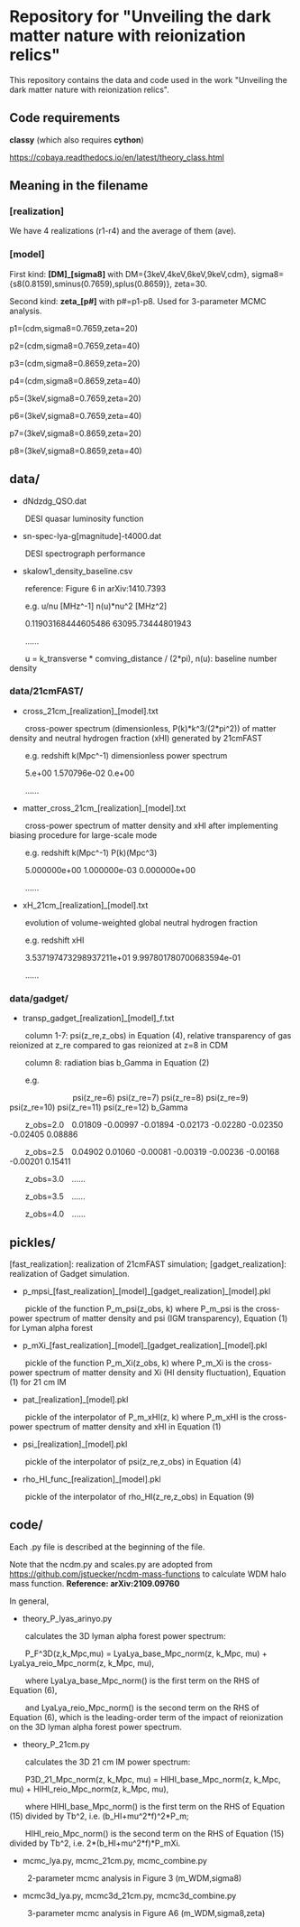 Repository for "Unveiling the dark matter nature with reionization relics"
==========================================================================

This repository contains the data and code used in the work "Unveiling the dark matter nature with reionization relics".

## Code requirements
__classy__ (which also requires __cython__)

https://cobaya.readthedocs.io/en/latest/theory_class.html

## Meaning in the filename

### [realization]
We have 4 realizations (r1-r4) and the average of them (ave).

### [model]
First kind: **[DM]\_[sigma8]** with DM={3keV,4keV,6keV,9keV,cdm}, sigma8={s8(0.8159),sminus(0.7659),splus(0.8659)}, zeta=30.

Second kind: **zeta\_[p#]** with p#=p1-p8. Used for 3-parameter MCMC analysis.

p1=(cdm,sigma8=0.7659,zeta=20)  

p2=(cdm,sigma8=0.7659,zeta=40)

p3=(cdm,sigma8=0.8659,zeta=20)

p4=(cdm,sigma8=0.8659,zeta=40)

p5=(3keV,sigma8=0.7659,zeta=20)

p6=(3keV,sigma8=0.7659,zeta=40)

p7=(3keV,sigma8=0.8659,zeta=20)

p8=(3keV,sigma8=0.8659,zeta=40)


## data/

- dNdzdg_QSO.dat

&emsp;&emsp;DESI quasar luminosity function

- sn-spec-lya-g[magnitude]-t4000.dat

&emsp;&emsp;DESI spectrograph performance

- skalow1_density_baseline.csv
  
&emsp;&emsp;reference: Figure 6 in arXiv:1410.7393

&emsp;&emsp;e.g. u/nu [MHz^-1] n(u)*nu^2 [MHz^2]

&emsp;&emsp;0.11903168444605486 63095.73444801943

&emsp;&emsp;......

&emsp;&emsp;u = k_transverse * comving_distance / (2*pi), n(u): baseline number density

### data/21cmFAST/

- cross_21cm_[realization]_[model].txt
  
&emsp;&emsp;cross-power spectrum (dimensionless, P(k)\*k^3/(2\*pi^2)) of matter density and neutral hydrogen fraction (xHI) generated by 21cmFAST

&emsp;&emsp;e.g. redshift k(Mpc^-1) dimensionless power spectrum

&emsp;&emsp;5.e+00 1.570796e-02 0.e+00

&emsp;&emsp;......

- matter_cross_21cm_[realization]_[model].txt
  
&emsp;&emsp;cross-power spectrum of matter density and xHI after implementing biasing procedure for large-scale mode

&emsp;&emsp;e.g. redshift k(Mpc^-1) P(k)(Mpc^3)

&emsp;&emsp;5.000000e+00 1.000000e-03 0.000000e+00

&emsp;&emsp;......

- xH_21cm_[realization]_[model].txt
  
&emsp;&emsp;evolution of volume-weighted global neutral hydrogen fraction

&emsp;&emsp;e.g. redshift xHI

&emsp;&emsp;3.537197473298937211e+01 9.997801780700683594e-01

&emsp;&emsp;......


### data/gadget/

- transp_gadget_[realization]_[model]_f.txt
  
&emsp;&emsp;column 1-7: psi(z_re,z_obs) in Equation (4), relative transparency of gas reionized at z_re compared to gas reionized at z=8 in CDM

&emsp;&emsp;column 8: radiation bias b_Gamma in Equation (2)

&emsp;&emsp;e.g.

&emsp;&emsp;&emsp;&emsp;&emsp;&emsp;&emsp;&emsp;psi(z_re=6) psi(z_re=7) psi(z_re=8) psi(z_re=9) psi(z_re=10) psi(z_re=11) psi(z_re=12) b_Gamma
          
&emsp;&emsp;z_obs=2.0&emsp;0.01809 -0.00997 -0.01894 -0.02173 -0.02280 -0.02350 -0.02405 0.08886

&emsp;&emsp;z_obs=2.5&emsp;0.04902 0.01060 -0.00081 -0.00319 -0.00236 -0.00168 -0.00201 0.15411

&emsp;&emsp;z_obs=3.0&emsp;......

&emsp;&emsp;z_obs=3.5&emsp;......

&emsp;&emsp;z_obs=4.0&emsp;......



## pickles/

[fast_realization]: realization of 21cmFAST simulation; [gadget_realization]: realization of Gadget simulation.

- p_mpsi_[fast_realization]\_[model]\_[gadget_realization]\_[model].pkl
  
&emsp;&emsp;pickle of the function P_m_psi(z_obs, k) where P_m_psi is the cross-power spectrum of matter density and psi (IGM transparency), Equation (1) for Lyman alpha forest

- p_mXi_[fast_realization]\_[model]\_[gadget_realization]\_[model].pkl
  
&emsp;&emsp;pickle of the function P_m_Xi(z_obs, k) where P_m_Xi is the cross-power spectrum of matter density and Xi (HI density fluctuation), Equation (1) for 21 cm IM

- pat_[realization]_[model].pkl
  
&emsp;&emsp;pickle of the interpolator of P_m_xHI(z, k) where P_m_xHI is the cross-power spectrum of matter density and xHI in Equation (1)

- psi_[realization]_[model].pkl
  
&emsp;&emsp;pickle of the interpolator of psi(z_re,z_obs) in Equation (4)

- rho_HI_func_[realization]_[model].pkl
  
&emsp;&emsp;pickle of the interpolator of rho_HI(z_re,z_obs) in Equation (9)


## code/

Each .py file is described at the beginning of the file.

Note that the ncdm.py and scales.py are adopted from https://github.com/jstuecker/ncdm-mass-functions to calculate WDM halo mass function. **Reference: arXiv:2109.09760**

In general,

- theory_P_lyas_arinyo.py

&emsp;&emsp;calculates the 3D lyman alpha forest power spectrum:

&emsp;&emsp;P_F^3D(z,k_Mpc,mu) = LyaLya_base_Mpc_norm(z, k_Mpc, mu) + LyaLya_reio_Mpc_norm(z, k_Mpc, mu),

&emsp;&emsp;where LyaLya_base_Mpc_norm() is the first term on the RHS of Equation (6),

&emsp;&emsp;and LyaLya_reio_Mpc_norm() is the second term on the RHS of Equation (6), which is the leading-order term of the impact of reionization on the 3D lyman alpha forest power spectrum.

- theory_P_21cm.py

&emsp;&emsp;calculates the 3D 21 cm IM power spectrum:

&emsp;&emsp;P3D_21_Mpc_norm(z, k_Mpc, mu) = HIHI_base_Mpc_norm(z, k_Mpc, mu) + HIHI_reio_Mpc_norm(z, k_Mpc, mu),

&emsp;&emsp;where HIHI_base_Mpc_norm() is the first term on the RHS of Equation (15) divided by Tb^2, i.e. (b_HI+mu^2\*f)^2\*P_m;

&emsp;&emsp;HIHI_reio_Mpc_norm() is the second term on the RHS of Equation (15) divided by Tb^2, i.e. 2*(b_HI+mu^2*f)*P_mXi.

- mcmc_lya.py, mcmc_21cm.py, mcmc_combine.py

&emsp;&emsp; 2-parameter mcmc analysis in Figure 3 (m_WDM,sigma8)

- mcmc3d_lya.py, mcmc3d_21cm.py, mcmc3d_combine.py

&emsp;&emsp; 3-parameter mcmc analysis in Figure A6 (m_WDM,sigma8,zeta)

